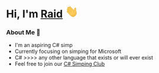# Hi, I'm [Raid](https://www.facebook.com/profile.php?id=100051990292449) <img src="https://github.com/mouatezbenariba/mouatezbenariba/blob/main/Hi.gif" width="35px">

<img src="" align="right" style="width: 40%"> 

 
### About Me 🚀 
- I'm an aspiring C# simp</br>
- Currently focusing on simping for Microsoft</br>
- C# >>>> any other language that exists or will ever exist</br>
- Feel free to join our [C# Simping Club](https://www.facebook.com/CsharpSimp69)



